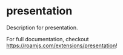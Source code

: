 # presentation
        
Description for presentation.
  
For full documentation, checkout https://roamjs.com/extensions/presentation!

